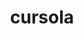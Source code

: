 ---
id: 864
title: cursola
types: [ghost]
image: https://raw.githubusercontent.com/PokeAPI/sprites/master/sprites/pokemon/864.png
---